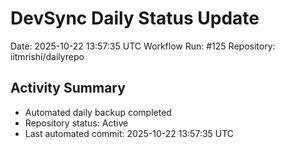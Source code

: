 # DevSync Daily Status Update
Date: 2025-10-22 13:57:35 UTC
Workflow Run: #125
Repository: iitmrishi/dailyrepo

## Activity Summary
- Automated daily backup completed
- Repository status: Active
- Last automated commit: 2025-10-22 13:57:35 UTC
